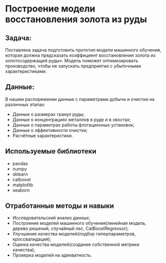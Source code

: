 # Построение модели восстановления золота из руды

## Задача:

Поставлена задача подготовить прототип модели машинного обучения, которая должна предсказать коэффициент восстановления золота из золотосодержащей руды». Модель поможет оптимизировать производство, чтобы не запускать предприятие с убыточными характеристиками. 

## Данные:

В нашем распоряжении данные с параметрами добычи и очистки на различных этапах:
- Данные о размерах гранул руды;
- Данные о концентрациях металлов в руде и в хвостах;
- Данные о параметрах работы флотационных установок;
- Данные о эффективности очистки;
- Расчётные характеристики.

## Используемые библиотеки
- pandas
- numpy
- sklearn
- catboost
- matplotlib
- seaborn

## Отработанные методы и навыки
- Исследовательский анализ данных;
- Построение моделей машинного обучения(линейная модель, дерево решений, случайный лес, CatBoostRegressor);
- Улучшение качества моделей(подбор гиперпараметров, кроссвалидация);
- Оценка качества моделей(создание собственной метрики качества);
- Проверка моделей на адекватность.
